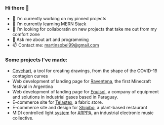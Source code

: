### Hi there 👋
- 🔭 I’m currently working on my pinned projects
- 🌱 I’m currently learning MERN Stack
- 👯 I’m looking for collaboratin on new projects that take me out from my comfort zone
- 💬 Ask me about art and programming
- 📫 Contact me: martinsobel99@gmail.com

### Some projects I've made:
- [Covchart](https://github.com/MartinSobel/Covchart), a tool for creating drawings, from the shape of the COVID-19 contagion curves
- Web development of landing page for [Raventena](http://raventena.com/), the first Minecraft festival in Argentina
- Web development of landing page for [Equisol](http://equisol.com.py/), a company of equipment and solutions in industrial gases based in Paraguay.
- E-commerce site for [Telastex](https://telastex.com/), a fabric store.
- E-commerce site and design for [Shipibo](http://shipibo.com.ar/#!/), a plant-based restaurant
- MIDI controlled light [system](https://github.com/MartinSobel/ARPPA) for [ARPPA](https://www.instagram.com/p/B7PDwOuA1Qb/?utm_source=ig_web_button_share_sheet), an industrial electronic music collective.

